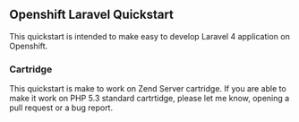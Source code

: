 ## Openshift Laravel Quickstart

This quickstart is intended to make easy to develop Laravel 4 application on Openshift.

### Cartridge

This quickstart is make to work on Zend Server cartridge. If you are able to make it work on PHP 5.3 standard cartrtidge, please let me know, opening a pull request or a bug report.
